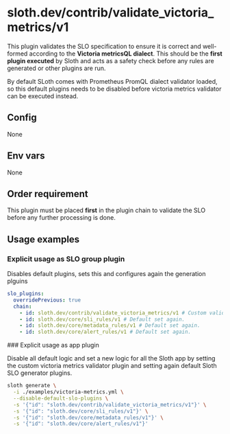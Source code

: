 # sloth.dev/contrib/validate_victoria_metrics/v1

This plugin validates the SLO specification to ensure it is correct and well-formed according to the **Victoria metricsQL dialect**. This should be the **first plugin executed** by Sloth and acts as a safety check before any rules are generated or other plugins are run.

By default SLoth comes with Prometheus PromQL dialect validator loaded, so this default plugins needs to be disabled before victoria metrics validator can be executed instead.

## Config

None

## Env vars

None

## Order requirement

This plugin must be placed **first** in the plugin chain to validate the SLO before any further processing is done.

## Usage examples

### Explicit usage as SLO group plugin

Disables default plugins, sets this and configures again the generation plguins

```yaml
slo_plugins:
  overridePrevious: true
  chain:
    - id: sloth.dev/contrib/validate_victoria_metrics/v1 # Custom validation.
    - id: sloth.dev/core/sli_rules/v1 # Default set again.
    - id: sloth.dev/core/metadata_rules/v1 # Default set again.
    - id: sloth.dev/core/alert_rules/v1 # Default set again.
```

### Explicit usage as app plugin

Disable all default logic and set a new logic for all the Sloth app by setting the custom victoria metrics validator plugin and setting again default Sloth SLO generator plugins.

```bash
sloth generate \
  -i ./examples/victoria-metrics.yml \
  --disable-default-slo-plugins \
  -s '{"id": "sloth.dev/contrib/validate_victoria_metrics/v1"}' \
  -s '{"id": "sloth.dev/core/sli_rules/v1"}' \
  -s '{"id": "sloth.dev/core/metadata_rules/v1"}' \
  -s '{"id": "sloth.dev/core/alert_rules/v1"}'
```
